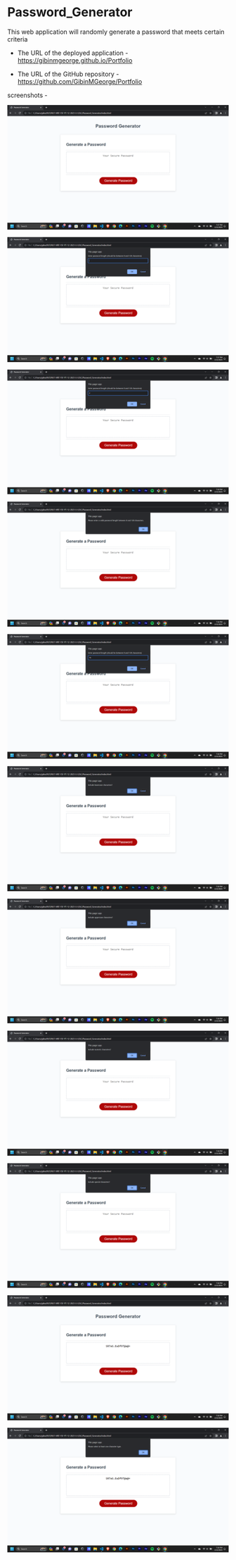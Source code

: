 # Password_Generator

This web application will randomly generate a password that meets certain criteria






* The URL of the deployed application - https://gibinmgeorge.github.io/Portfolio

* The URL of the GitHub repository - https://github.com/GibinMGeorge/Portfolio


screenshots - 

![screen ](assets/S1.png)


![screen ](assets/S2.png)


![screen ](assets/S3.png)


![screen ](assets/S4.png)


![screen ](assets/S5.png)


![screen ](assets/S6.png)


![screen ](assets/S7.png)


![screen ](assets/S8.png)


![screen ](assets/S9.png)


![screen ](assets/S10.png)


![screen ](assets/S11.png)